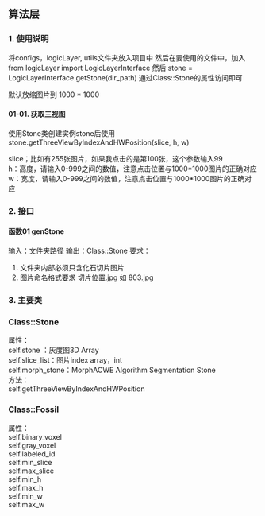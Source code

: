 ## 算法层
### 1. 使用说明
将configs，logicLayer, utils文件夹放入项目中
然后在要使用的文件中，加入
from logicLayer import LogicLayerInterface
然后
stone = LogicLayerInterface.getStone(dir_path)
通过Class::Stone的属性访问即可

默认放缩图片到 1000 * 1000

#### 01-01. 获取三视图

使用Stone类创建实例stone后使用stone.getThreeViewByIndexAndHWPosition(slice, h, w)

slice；比如有255张图片，如果我点击的是第100张，这个参数输入99  
h：高度，请输入0-999之间的数值，注意点击位置与1000\*1000图片的正确对应  
w：宽度，请输入0-999之间的数值，注意点击位置与1000\*1000图片的正确对应

### 2. 接口
#### 函数01 genStone

输入：文件夹路径
输出：Class::Stone
要求：

1. 文件夹内部必须只含化石切片图片
2. 图片命名格式要求 切片位置.jpg 如 803.jpg

### 3. 主要类

### Class::Stone
属性：  
    self.stone ：灰度图3D Array  
    self.slice_list：图片index array，int  
    self.morph_stone：MorphACWE Algorithm Segmentation Stone  
方法：  
    self.getThreeViewByIndexAndHWPosition  

### Class::Fossil
属性：  
    self.binary_voxel  
    self.gray_voxel  
    self.labeled_id  
    self.min_slice  
    self.max_slice  
    self.min_h  
    self.max_h  
    self.min_w  
    self.max_w   



